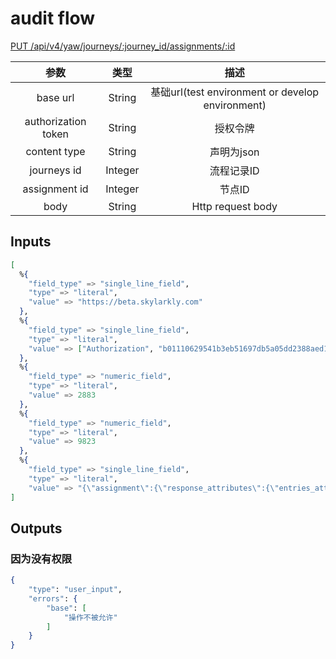 # audit flow

[PUT /api/v4/yaw/journeys/:journey_id/assignments/:id](https://byzanteam.github.io/skylark-v4-api-doc/#2bcd4ecdd9)

|参数|类型|描述|
|:--:|:--:|:--:|
|base url|String|基础url(test environment or develop environment)| 
|authorization token|String|授权令牌|
|content type|String|声明为json|
|journeys id|Integer|流程记录ID|
|assignment id|Integer|节点ID|
|body|String|Http request body|

## Inputs
```elixir
[
  %{
    "field_type" => "single_line_field",
    "type" => "literal",
    "value" => "https://beta.skylarkly.com"
  },
  %{
    "field_type" => "single_line_field",
    "type" => "literal",
    "value" => ["Authorization", "b01110629541b3eb51697db5a05dd2388aed11a58c81a75e9c08347bc30a09e6:eyJ0eXAiOiJKV1QiLCJhbGciOiJIUzI1NiJ9.eyJuYW1lc3BhY2VfaWQiOjF9.wj9V0ZVOOzSPuRYztizJL_5w0u8aJKb05Z73tEV_HuY", "Content-Type", "application/json"]
  },
  %{
    "field_type" => "numeric_field",
    "type" => "literal",
    "value" => 2883
  },
  %{
    "field_type" => "numeric_field",
    "type" => "literal",
    "value" => 9823
  },
  %{
    "field_type" => "single_line_field",
    "type" => "literal",
    "value" => "{\"assignment\":{\"response_attributes\":{\"entries_attributes\":[]},\"comment\":\"处理意见\",\"operation\":\"approve\",\"next_vertex_id\":\"7202\"},\"user_id\":79}",
]
```

## Outputs
### 因为没有权限
```elixir
{
    "type": "user_input",
    "errors": {
        "base": [
            "操作不被允许"
        ]
    }
}
```
